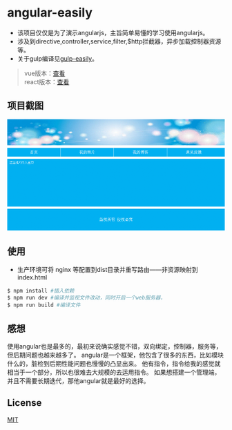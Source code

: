 # angular-easily
* 该项目仅仅是为了演示angularjs，主旨简单易懂的学习使用angularjs。
* 涉及到directive,controller,service,filter,$http拦截器，异步加载控制器资源等。
* 关于gulp编译见[gulp-easily](https://github.com/yujingwyh/gulp-easily)。

> vue版本：[查看](https://github.com/yujingwyh/vue-easily) <br>
> react版本：[查看](https://github.com/yujingwyh/react-easily)

## 项目截图
![eleme.gif](./res/screen.gif)

## 使用
* 生产环境可将 nginx 等配置到dist目录并重写路由——非资源映射到index.html

``` bash
$ npm install #插入依赖
$ npm run dev #编译并监视文件改动，同时开启一个web服务器，
$ npm run build #编译文件
```
## 感想
使用angular也是最多的，最初来说确实感觉不错，双向绑定，控制器，服务等，但后期问题也越来越多了。
angular是一个框架，他包含了很多的东西，比如模块什么的，脏检到后期性能问题也慢慢的凸显出来。
他有指令，指令给我的感觉就相当于一个部分，所以也很难去大规模的去运用指令。
如果想搭建一个管理端，并且不需要长期迭代，那他angular就是最好的选择。


## License
[MIT](http://opensource.org/licenses/MIT)
